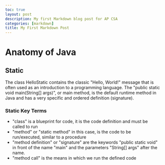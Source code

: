 ```yaml
---
toc: true
layout: post
description: My first Markdown blog post for AP CSA
categories: [markdown]
title: My First Markdown Post
---
```

# Anatomy of Java

## Static
The class HelloStatic contains the classic "Hello, World!" message that is often used as an introduction to a programming language. The "public static void main(String[] args)", or main method, is the default runtime method in Java and has a very specific and ordered definition (signature).

### Static Key Terms
* "class" is a blueprint for code, it is the code definition and must be called to run
* "method" or "static method" in this case, is the code to be run/executed, similar to a procedure
* "method definition" or "signature" are the keywords "public static void" in front of the name "main" and the parameters "String[] args" after the name.
* "method call" is the means in which we run the defined code
